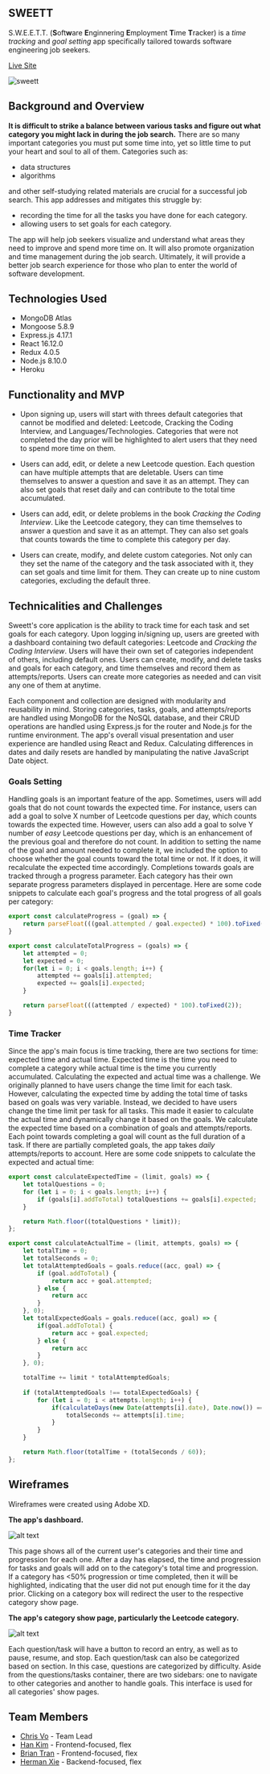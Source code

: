 ## SWEETT

S.W.E.E.T.T. (**S**oft**w**are **E**nginnering **E**mployment **T**ime **T**racker) is a _time tracking_ and _goal setting_ app specifically tailored towards software engineering job seekers. 

[Live Site](https://sweett-gs.herokuapp.com/)

![sweett](https://github.com/VoChrisK/personal-website/blob/master/images/personal-website-gif-2.gif)

## Background and Overview

**It is difficult to strike a balance between various tasks and figure out what category you might lack in during the job search.** There are so many important categories you must put some time into, yet so little time to put your heart and soul to all of them. Categories such as:
* data structures
* algorithms

and other self-studying related materials are crucial for a successful job search. This app addresses and mitigates this struggle by:

* recording the time for all the tasks you have done for each category. 
* allowing users to set goals for each category.

The app will help job seekers visualize and understand what areas they need to improve and spend more time on. It will also promote organization and time management during the job search. Ultimately, it will provide a better job search experience for those who plan to enter the world of software development.

## Technologies Used
* MongoDB Atlas
* Mongoose 5.8.9
* Express.js 4.17.1
* React 16.12.0
* Redux 4.0.5
* Node.js 8.10.0
* Heroku

## Functionality and MVP

* Upon signing up, users will start with threes default categories that cannot be modified and deleted: Leetcode, Cracking the Coding Interview, and Languages/Technologies. Categories that were not completed the day prior will be highlighted to alert users that they need to spend more time on them.

* Users can add, edit, or delete a new Leetcode question. Each question can have multiple attempts that are deletable. Users can time themselves to answer a question and save it as an attempt. They can also set goals that reset daily and can contribute to the total time accumulated.

* Users can add, edit, or delete problems in the book _Cracking the Coding Interview_. Like the Leetcode category, they can time themselves to answer a question and save it as an attempt. They can also set goals that counts towards the time to complete this category per day.

* Users can create, modify, and delete custom categories. Not only can they set the name of the category and the task associated with it, they can set goals and time limit for them. They can create up to nine custom categories, excluding the default three.

## Technicalities and Challenges

Sweett's core application is the ability to track time for each task and set goals for each category. Upon logging in/signing up, users are greeted with a dashboard containing two default categories: Leetcode and _Cracking the Coding Interview_. Users will have their own set of categories independent of others, including default ones. Users can create, modify, and delete tasks and goals for each category, and time themselves and record them as attempts/reports. Users can create more categories as needed and can visit any one of them at anytime. 

Each component and collection are designed with modularity and reusability in mind. Storing categories, tasks, goals, and attempts/reports are handled using MongoDB for the NoSQL database, and their CRUD operations are handled using Express.js for the router and Node.js for the runtime environment. The app's overall visual presentation and user experience are handled using React and Redux. Calculating differences in dates and daily resets are handled by manipulating the native JavaScript Date object.

### Goals Setting

Handling goals is an important feature of the app. Sometimes, users will add goals that do not count towards the expected time. For instance, users can add a goal to solve X number of Leetcode questions per day, which counts towards the expected time. However, users can also add a goal to solve Y number of _easy_ Leetcode questions per day, which is an enhancement of the previous goal and therefore do not count. In addition to setting the name of the goal and amount needed to complete it, we included the option to choose whether the goal counts toward the total time or not. If it does, it will recalculate the expected time accordingly. Completions towards goals are tracked through a progress parameter. Each category has their own separate progress parameters displayed in percentage. Here are some code snippets to calculate each goal's progress and the total progress of all goals per category:

```js
export const calculateProgress = (goal) => {
    return parseFloat(((goal.attempted / goal.expected) * 100).toFixed(2));
}
```

```js
export const calculateTotalProgress = (goals) => {
    let attempted = 0;
    let expected = 0;
    for(let i = 0; i < goals.length; i++) {
        attempted += goals[i].attempted;
        expected += goals[i].expected;
    }

    return parseFloat(((attempted / expected) * 100).toFixed(2));
}

```

### Time Tracker

Since the app's main focus is time tracking, there are two sections for time: expected time and actual time. Expected time is the time you need to complete a category while actual time is the time you currently accumulated. Calculating the expected and actual time was a challenge. We originally planned to have users change the time limit for each task. However, calculating the expected time by adding the total time of tasks based on goals was very variable. Instead, we decided to have users change the time limit per task for all tasks. This made it easier to calculate the actual time and dynamically change it based on the goals. We calculate the expected time based on a combination of goals and attempts/reports. Each point towards completing a goal will count as the full duration of a task. If there are partially completed goals, the app takes _daily_ attempts/reports to account. Here are some code snippets to calculate the expected and actual time:

```js
export const calculateExpectedTime = (limit, goals) => {
    let totalQuestions = 0;
    for (let i = 0; i < goals.length; i++) {
        if (goals[i].addToTotal) totalQuestions += goals[i].expected;
    }

    return Math.floor((totalQuestions * limit));
};
```

```js
export const calculateActualTime = (limit, attempts, goals) => {
    let totalTime = 0;
    let totalSeconds = 0;
    let totalAttemptedGoals = goals.reduce((acc, goal) => {
        if (goal.addToTotal) {
            return acc + goal.attempted;
        } else {
            return acc
        }
    }, 0);
    let totalExpectedGoals = goals.reduce((acc, goal) => {
        if(goal.addToTotal) {
            return acc + goal.expected;
        } else {
            return acc
        }
    }, 0);

    totalTime += limit * totalAttemptedGoals;
    
    if (totalAttemptedGoals !== totalExpectedGoals) {
        for (let i = 0; i < attempts.length; i++) {
            if(calculateDays(new Date(attempts[i].date), Date.now()) === 1) {
                totalSeconds += attempts[i].time;
            }
        }
    }

    return Math.floor(totalTime + (totalSeconds / 60));
};
```



## Wireframes

Wireframes were created using Adobe XD.

**The app's dashboard.**

![alt text](https://i.imgur.com/tKDa8kR.png)

This page shows all of the current user's categories and their time and progression for each one. After a day has elapsed, the time and progression for tasks and goals will add on to the category's total time and progression. If a category has <50% progression or time completed, then it will be highlighted, indicating that the user did not put enough time for it the day prior. Clicking on a category box will redirect the user to the respective category show page.







**The app's category show page, particularly the Leetcode category.**

![alt text](https://i.imgur.com/K8MJlMP.png)

Each question/task will have a button to record an entry, as well as to pause, resume, and stop. Each question/task can also be categorized based on section. In this case, questions are categorized by difficulty. Aside from the questions/tasks container, there are two sidebars: one to navigate to other categories and another to handle goals. This interface is used for all categories' show pages.

## Team Members

* [Chris Vo](https://github.com/vochrisk) - Team Lead
* [Han Kim](https://github.com/kimhandole) - Frontend-focused, flex
* [Brian Tran](https://github.com/btran1994) - Frontend-focused, flex
* [Herman Xie](https://github.com/hxie3) - Backend-focused, flex
